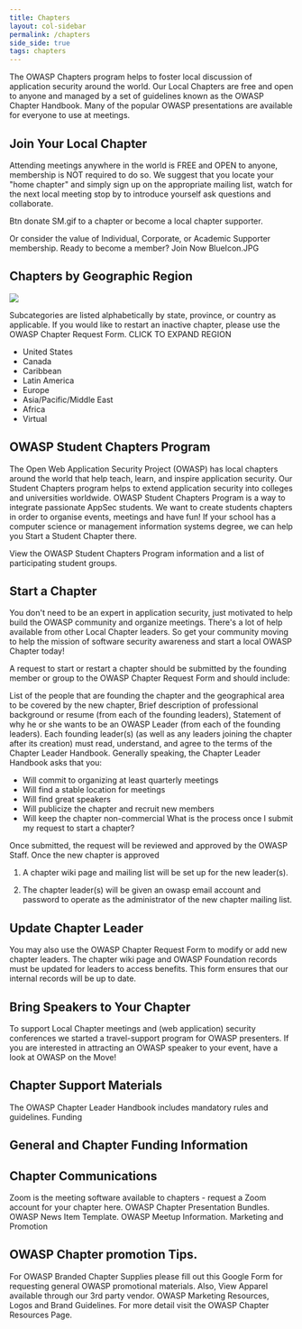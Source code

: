 ```yaml
---
title: Chapters
layout: col-sidebar
permalink: /chapters
side_side: true
tags: chapters
---
```


The OWASP Chapters program helps to foster local discussion of application security around the world. Our Local Chapters are free and open to anyone and managed by a set of guidelines known as the OWASP Chapter Handbook. Many of the popular OWASP presentations are available for everyone to use at meetings.

## Join Your Local Chapter
Attending meetings anywhere in the world is FREE and OPEN to anyone, membership is NOT required to do so. We suggest that you locate your "home chapter" and simply sign up on the appropriate mailing list, watch for the next local meeting stop by to introduce yourself ask questions and collaborate.

Btn donate SM.gif to a chapter or become a local chapter supporter.

Or consider the value of Individual, Corporate, or Academic Supporter membership. Ready to become a member? Join Now BlueIcon.JPG

## Chapters by Geographic Region

<img src="https://maps.googleapis.com/maps/api/staticmap?markers=size:tiny|-15.78,-47.91|50.06,19.96|60.17,24.94|1.300,103.8|38.91,-76.99|25.78,-80.20|30.40,-88.90|30.75,76.78|-43.53,172.6|-41.28,174.8|5.110,-1.250|18.96,72.82|39.99,-83.00|34.11,-117.7|32.79,-96.80|28.03,-80.60|35.04,-85.31|16.57,80.36|49.98,36.22|42.35,-83.06|34.75,-92.28|51.11,17.03|41.89,-87.64|43.65,-79.38|-1.290,36.82|28.98,77.71|35.49,-97.56|36.07,-95.90|43.60,-96.70|40.59,-74.62|-22.91,-43.20|42.69,23.31|-37.81,145.0|29.33,47.97|18.53,73.84|37.56,127.0|-20.17,57.51|39.02,-76.45|29.73,-95.37|35.18,-89.76|38.58,-121.5|45.76,21.23|43.04,-76.15|52.48,-1.910|36.58,-76.31|38.94,-77.35|52.29,-1.590|35.20,-106.6|53.48,-2.230|28.58,77.33|52.20,-2.240|50.26,28.66|52.67,-8.630|39.17,-76.85|43.17,-77.60|38.40,-82.44|46.95,7.440|36.17,-86.78|55.68,12.57|43.04,-87.92|49.14,9.220|28.61,-81.20|32.72,-117.2|41.15,-8.620|42.65,-73.75|37.54,-77.44|12.97,77.56|43.47,-80.51|53.48,-2.250|-5.800,-35.22|39.96,-75.15|28.67,77.21|44.97,-93.08|-2.210,-79.90|42.37,-71.10|9.930,-84.08|40.71,-74.01|40.45,-79.99|40.42,-3.710|38.25,-85.78|45.50,-122.7|42.90,-78.88|33.71,-117.7|40.04,-105.3|50.73,-1.880|41.52,-74.06|-33.93,18.46|53.60,-113.4|-33.01,-71.55|31.96,35.95|38.91,-77.02|59.91,10.75|42.76,-71.47|12.92,79.13|21.12,-101.7|54.94,-7.740|36.17,-115.1|48.86,2.340|8.970,-79.53|-34.87,-56.17|28.03,73.32|45.43,-75.62|21.31,-157.8|35.41,-80.85|48.22,16.37|54.60,-5.890|52.06,-2.730|15.38,44.21|51.49,-2.500|39.74,-75.55|33.97,-118.2|22.72,75.86|52.07,1.140|-19.92,-43.94|41.82,-71.41|35.83,-78.84|41.76,-72.69|34.29,-118.4|23.70,90.39|39.54,-76.36|5.060,-75.52|55.00,-1.600|25.30,51.51|33.83,-118.4|24.65,46.77|5.560,-0.2000|6.250,-75.59|-6.180,106.8|39.68,-105.0|26.23,78.17|39.91,-86.13|29.38,79.45|-33.87,151.2|49.28,-123.0|8.510,76.95|6.170,1.350|32.87,13.18|38.83,-104.8|30.33,-81.77|23.03,72.58|10.36,77.97|-20.31,-40.31|37.79,-122.4|41.65,-0.8900|53.55,10.00|52.37,4.890|61.52,23.76|-0.1900,-78.50|26.07,-80.22|48.79,9.190|11.00,-74.82|-36.85,174.8|10.40,-75.50|46.21,6.140|42.47,-83.29|15.47,-88.03|21.16,79.08|33.72,73.06|40.82,-96.78|41.72,44.79|47.51,19.08|41.60,-93.63|29.75,-95.42|43.25,-2.930|52.21,0.1300|56.16,10.20|40.72,-73.69|23.24,77.40|37.41,-122.1|-13.52,-71.99|45.45,-75.69|18.46,-66.11|53.42,-2.990|-23.53,-46.63|12.30,76.64|32.07,34.77|47.64,-122.4|51.47,7.000|52.40,9.730|55.75,37.62|29.72,-95.22|57.78,14.17|37.35,-122.0&size=600x300&style=feature:administrative%7Cvisibility:off&style=feature:landscape%7Ccolor:0xffffff&style=feature:landscape%7Celement:labels%7Cvisibility:off&style=feature:landscape.man_made%7Celement:geometry%7Ccolor:0xffffff&style=feature:poi%7Cvisibility:off&style=feature:road%7Cvisibility:off&style=feature:transit%7Cvisibility:off&astyle=feature:water%7Ccolor:0xabd7df&scale=2&zoom=1&key=AIzaSyBUeXBzY9ZlBsRkj4TynN1yK4SiFemY-5g"/>

Subcategories are listed alphabetically by state, province, or country as applicable. If you would like to restart an inactive chapter, please use the OWASP Chapter Request Form. CLICK TO EXPAND REGION

* United States
* Canada
* Caribbean
* Latin America
* Europe
* Asia/Pacific/Middle East
* Africa
* Virtual

## OWASP Student Chapters Program
The Open Web Application Security Project (OWASP) has local chapters around the world that help teach, learn, and inspire application security. Our Student Chapters program helps to extend application security into colleges and universities worldwide. OWASP Student Chapters Program is a way to integrate passionate AppSec students. We want to create students chapters in order to organise events, meetings and have fun! If your school has a computer science or management information systems degree, we can help you Start a Student Chapter there.

View the OWASP Student Chapters Program information and a list of participating student groups.

## Start a Chapter
You don't need to be an expert in application security, just motivated to help build the OWASP community and organize meetings. There's a lot of help available from other Local Chapter leaders. So get your community moving to help the mission of software security awareness and start a local OWASP Chapter today!

A request to start or restart a chapter should be submitted by the founding member or group to the OWASP Chapter Request Form and should include:

List of the people that are founding the chapter and the geographical area to be covered by the new chapter,
Brief description of professional background or resume (from each of the founding leaders),
Statement of why he or she wants to be an OWASP Leader (from each of the founding leaders).
Each founding leader(s) (as well as any leaders joining the chapter after its creation) must read, understand, and agree to the terms of the Chapter Leader Handbook.
Generally speaking, the Chapter Leader Handbook asks that you:
* Will commit to organizing at least quarterly meetings
* Will find a stable location for meetings
* Will find great speakers
* Will publicize the chapter and recruit new members
* Will keep the chapter non-commercial
What is the process once I submit my request to start a chapter?

Once submitted, the request will be reviewed and approved by the OWASP Staff. Once the new chapter is approved

1. A chapter wiki page and mailing list will be set up for the new leader(s).

2. The chapter leader(s) will be given an owasp email account and password to operate as the administrator of the new chapter mailing list.

## Update Chapter Leader
You may also use the OWASP Chapter Request Form to modify or add new chapter leaders. The chapter wiki page and OWASP Foundation records must be updated for leaders to access benefits. This form ensures that our internal records will be up to date.

## Bring Speakers to Your Chapter
To support Local Chapter meetings and (web application) security conferences we started a travel-support program for OWASP presenters. If you are interested in attracting an OWASP speaker to your event, have a look at OWASP on the Move!

## Chapter Support Materials
The OWASP Chapter Leader Handbook includes mandatory rules and guidelines.
Funding

## General and Chapter Funding Information
## Chapter Communications

Zoom is the meeting software available to chapters - request a Zoom account for your chapter here.
OWASP Chapter Presentation Bundles.
OWASP News Item Template.
OWASP Meetup Information.
Marketing and Promotion

## OWASP Chapter promotion Tips.
For OWASP Branded Chapter Supplies please fill out this Google Form for requesting general OWASP promotional materials. Also, View Apparel available through our 3rd party vendor.
OWASP Marketing Resources, Logos and Brand Guidelines.
For more detail visit the OWASP Chapter Resources Page.


